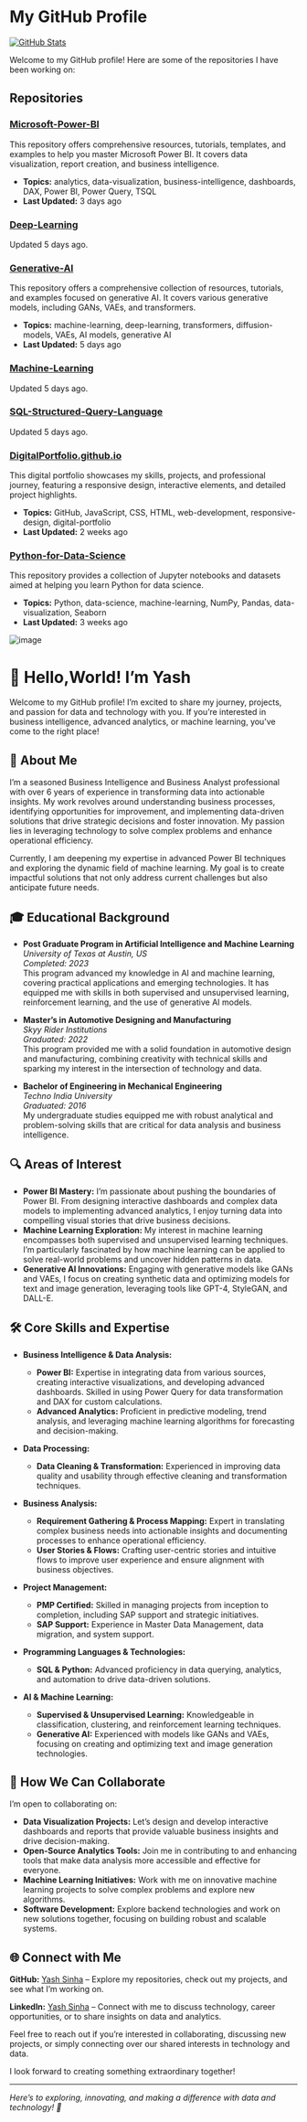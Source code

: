 # My GitHub Profile

[![GitHub Stats](https://camo.githubusercontent.com/4d37360467cf33b64e8b96b3305fd416347afeb170dd7566c6d30cff9a8551e6/68747470733a2f2f6769746875622d726561646d652d73746174732e76657263656c2e6170702f6170692f746f702d6c616e67733f757365726e616d653d70726174696b39343232392673686f775f69636f6e733d74727565266c6f63616c653d656e266c61796f75743d636f6d70616374)](https://github.com/YourUsername)

Welcome to my GitHub profile! Here are some of the repositories I have been working on:

## Repositories

### [Microsoft-Power-BI](https://github.com/Yashe2024/Microsoft-Power-BI)
This repository offers comprehensive resources, tutorials, templates, and examples to help you master Microsoft Power BI. It covers data visualization, report creation, and business intelligence.

- **Topics:** analytics, data-visualization, business-intelligence, dashboards, DAX, Power BI, Power Query, TSQL
- **Last Updated:** 3 days ago

### [Deep-Learning](https://github.com/Yashe2024/Deep-Learning)
Updated 5 days ago.

### [Generative-AI](https://github.com/Yashe2024/Generative-AI)
This repository offers a comprehensive collection of resources, tutorials, and examples focused on generative AI. It covers various generative models, including GANs, VAEs, and transformers.

- **Topics:** machine-learning, deep-learning, transformers, diffusion-models, VAEs, AI models, generative AI
- **Last Updated:** 5 days ago

### [Machine-Learning](https://github.com/Yashe2024/Machine-Learning)
Updated 5 days ago.

### [SQL-Structured-Query-Language](https://github.com/Yashe2024/SQL-Structured-Query-Language)
Updated 5 days ago.

### [DigitalPortfolio.github.io](https://github.com/Yashe2024/DigitalPortfolio.github.io)
This digital portfolio showcases my skills, projects, and professional journey, featuring a responsive design, interactive elements, and detailed project highlights.

- **Topics:** GitHub, JavaScript, CSS, HTML, web-development, responsive-design, digital-portfolio
- **Last Updated:** 2 weeks ago

### [Python-for-Data-Science](https://github.com/Yashe2024/Python-for-Data-Science)
This repository provides a collection of Jupyter notebooks and datasets aimed at helping you learn Python for data science.

- **Topics:** Python, data-science, machine-learning, NumPy, Pandas, data-visualization, Seaborn
- **Last Updated:** 3 weeks ago



![image](https://camo.githubusercontent.com/ec6442ce4f6678a618ee77730e0784219b2fe877957705d82f6422702c14d0df/68747470733a2f2f6d69726f2e6d656469756d2e636f6d2f76322f726573697a653a6669743a3637392f302a7444356b4543324a59634b4848307a4f2e676966)
# 👋 Hello,World! I’m Yash 

Welcome to my GitHub profile! I’m excited to share my journey, projects, and passion for data and technology with you. If you’re interested in business intelligence, advanced analytics, or machine learning, you’ve come to the right place!

## 🌟 About Me

I’m a seasoned Business Intelligence and Business Analyst professional with over 6 years of experience in transforming data into actionable insights. My work revolves around understanding business processes, identifying opportunities for improvement, and implementing data-driven solutions that drive strategic decisions and foster innovation. My passion lies in leveraging technology to solve complex problems and enhance operational efficiency.

Currently, I am deepening my expertise in advanced Power BI techniques and exploring the dynamic field of machine learning. My goal is to create impactful solutions that not only address current challenges but also anticipate future needs.

## 🎓 Educational Background

- **Post Graduate Program in Artificial Intelligence and Machine Learning**  
   *University of Texas at Austin, US*  
  *Completed: 2023*  
  This program advanced my knowledge in AI and machine learning, covering practical applications and emerging technologies. It has equipped me with skills in both supervised and unsupervised learning, reinforcement learning, and the use of generative AI models.
  
- **Master’s in Automotive Designing and Manufacturing**  
  *Skyy Rider Institutions*  
  *Graduated: 2022*  
  This program provided me with a solid foundation in automotive design and manufacturing, combining creativity with technical skills and sparking my interest in the intersection of technology and data.

- **Bachelor of Engineering in Mechanical Engineering**  
  *Techno India University*  
  *Graduated: 2016*  
  My undergraduate studies equipped me with robust analytical and problem-solving skills that are critical for data analysis and business intelligence.


## 🔍 Areas of Interest

- **Power BI Mastery:** I’m passionate about pushing the boundaries of Power BI. From designing interactive dashboards and complex data models to implementing advanced analytics, I enjoy turning data into compelling visual stories that drive business decisions.
- **Machine Learning Exploration:** My interest in machine learning encompasses both supervised and unsupervised learning techniques. I’m particularly fascinated by how machine learning can be applied to solve real-world problems and uncover hidden patterns in data.
- **Generative AI Innovations:** Engaging with generative models like GANs and VAEs, I focus on creating synthetic data and optimizing models for text and image generation, leveraging tools like GPT-4, StyleGAN, and DALL-E.

## 🛠️ Core Skills and Expertise


- **Business Intelligence & Data Analysis:**
  - **Power BI:** Expertise in integrating data from various sources, creating interactive visualizations, and developing advanced dashboards. Skilled in using Power Query for data transformation and DAX for custom calculations.
  - **Advanced Analytics:** Proficient in predictive modeling, trend analysis, and leveraging machine learning algorithms for forecasting and decision-making.

- **Data Processing:**
  - **Data Cleaning & Transformation:** Experienced in improving data quality and usability through effective cleaning and transformation techniques.

- **Business Analysis:**
  - **Requirement Gathering & Process Mapping:** Expert in translating complex business needs into actionable insights and documenting processes to enhance operational efficiency.
  - **User Stories & Flows:** Crafting user-centric stories and intuitive flows to improve user experience and ensure alignment with business objectives.

- **Project Management:**
  - **PMP Certified:** Skilled in managing projects from inception to completion, including SAP support and strategic initiatives.
  - **SAP Support:** Experience in Master Data Management, data migration, and system support.

- **Programming Languages & Technologies:**
  - **SQL & Python:** Advanced proficiency in data querying, analytics, and automation to drive data-driven solutions.

- **AI & Machine Learning:**
  - **Supervised & Unsupervised Learning:** Knowledgeable in classification, clustering, and reinforcement learning techniques.
  - **Generative AI:** Experienced with models like GANs and VAEs, focusing on creating and optimizing text and image generation technologies.

## 🚀 How We Can Collaborate

I’m open to collaborating on:
- **Data Visualization Projects:** Let’s design and develop interactive dashboards and reports that provide valuable business insights and drive decision-making.
- **Open-Source Analytics Tools:** Join me in contributing to and enhancing tools that make data analysis more accessible and effective for everyone.
- **Machine Learning Initiatives:** Work with me on innovative machine learning projects to solve complex problems and explore new algorithms.
- **Software Development:** Explore backend technologies and work on new solutions together, focusing on building robust and scalable systems.

## 🌐 Connect with Me

**GitHub:** [Yash Sinha](https://github.com/Yashe2024) – Explore my repositories, check out my projects, and see what I’m working on.
  
**LinkedIn:** [Yash Sinha](https://www.linkedin.com/in/yashsinha2024/) – Connect with me to discuss technology, career opportunities, or to share insights on data and analytics.

Feel free to reach out if you’re interested in collaborating, discussing new projects, or simply connecting over our shared interests in technology and data. 

I look forward to creating something extraordinary together!

---

*Here’s to exploring, innovating, and making a difference with data and technology! 🌟*


  

 


